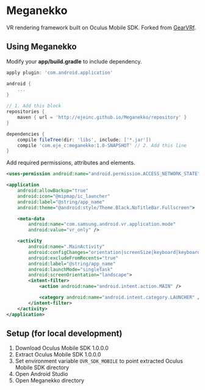 # Meganekko

VR rendering framework built on Oculus Mobile SDK. Forked from [GearVRf](http://www.gearvrf.org/).

## Using Meganekko

Modify your **app/build.gradle** to include dependency.

```gradle
apply plugin: 'com.android.application'

android {
    ...
}

// 1. Add this block
repositories {
    maven { url = 'http://ejeinc.github.io/Meganekko/repository' }
}

dependencies {
    compile fileTree(dir: 'libs', include: ['*.jar'])
    compile 'com.eje_c:meganekko:1.0-SNAPSHOT' // 2. Add this line
}
```

Add required permissions, attributes and elements.

```xml
<uses-permission android:name="android.permission.ACCESS_NETWORK_STATE" />
```

```xml
<application
    android:allowBackup="true"
    android:icon="@mipmap/ic_launcher"
    android:label="@string/app_name"
    android:theme="@android:style/Theme.Black.NoTitleBar.Fullscreen">

    <meta-data
        android:name="com.samsung.android.vr.application.mode"
        android:value="vr_only" />

    <activity
        android:name=".MainActivity"
        android:configChanges="orientation|screenSize|keyboard|keyboardHidden"
        android:excludeFromRecents="true"
        android:label="@string/app_name"
        android:launchMode="singleTask"
        android:screenOrientation="landscape">
        <intent-filter>
            <action android:name="android.intent.action.MAIN" />

            <category android:name="android.intent.category.LAUNCHER" />
        </intent-filter>
    </activity>
</application>
```

## Setup (for local development)

1. Download Oculus Mobile SDK 1.0.0.0
2. Extract Oculus Mobile SDK 1.0.0.0
3. Set environment variable `OVR_SDK_MOBILE` to point extracted Oculus Mobile SDK directory
4. Open Android Studio
5. Open Meganekko directory